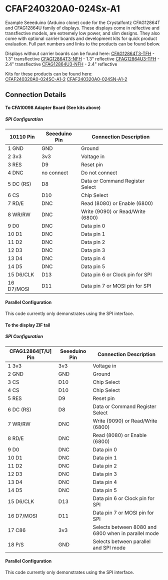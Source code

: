 # CFAF240320A0-024Sx-A1

Example Seeeduino (Arduino clone) code for the Crystalfontz CFAG12864T and CFAG12864U family of displays. These displays come in relfective and transflective models, are extremely low power, and slim designs. They also come with optional carrier boards and development kits for quick product evaluation. Full part numbers and links to the products can be found below.

Displays without carrier boards can be found here:
[CFAG12864T3-TFH](https://www.crystalfontz.com/product/cfag12864t3tfh) - 1.3" transflective
[CFAG12864T3-NFH](https://www.crystalfontz.com/product/cfag12864t3nfh) - 1.3" reflective
[CFAG12864U3-TFH](https://www.crystalfontz.com/product/cfag12864u3tfh) - 2.4" transflective
[CFAG12864U3-NFH](https://www.crystalfontz.com/product/cfag12864u3nfh) - 2.4" reflective
  
Kits for these products can be found here:  
[CFAF240320A0-024SC-A1-2](https://www.crystalfontz.com/product/cfaf240320a0024sca12)
[CFAF240320A0-024SN-A1-2](https://www.crystalfontz.com/product/cfaf240320a0024sna12)

## Connection Details
#### To CFA10098 Adapter Board (See kits above)
##### SPI Configuration
| 10110 Pin         | Seeeduino Pin | Connection Description            
|-------------------|---------------|-----------------------------------
| 1  GND            | GND           | Ground
| 2  3v3            | 3v3           | Voltage in
| 3  RES            | D9            | Reset pin
| 4  DNC            | no connect    | Do not connect
| 5  DC (RS)        | D8            | Data or Command Register Select
| 6  CS             | D10           | Chip Select
| 7  RD/E           | DNC           | Read (8080) or Enable (6800)
| 8  WR/RW          | DNC           | Write (9090) or Read/Write (6800)
| 9  D0             | DNC           | Data pin 0
| 10 D1             | DNC           | Data pin 1
| 11 D2             | DNC           | Data pin 2
| 12 D3             | DNC           | Data pin 3
| 13 D4             | DNC           | Data pin 4
| 14 D5             | DNC           | Data pin 5
| 15 D6/CLK         | D13           | Data pin 6 or Clock pin for SPI
| 16 D7/MOSI        | D11           | Data pin 7 or MOSI pin for SPI

#### Parallel Configuration
This code currently only demonstrates using the SPI interface.


#### To the display ZIF tail
##### SPI Configuration
| CFAG12864[T/U] Pin  | Seeeduino Pin | Connection Description            
|---------------------|---------------|-----------------------------------
| 1  3v3              | 3v3           | Voltage in
| 2  GND              | GND           | Ground
| 3  CS               | D10           | Chip Select
| 4  CS               | D10           | Chip Select
| 5  RES              | D9            | Reset pin
| 6  DC (RS)          | D8            | Data or Command Register Select
| 7  WR/RW            | DNC           | Write (9090) or Read/Write (6800)
| 8  RD/E             | DNC           | Read (8080) or Enable (6800)
| 9  D0               | DNC           | Data pin 0
| 10 D1               | DNC           | Data pin 1
| 11 D2               | DNC           | Data pin 2
| 12 D3               | DNC           | Data pin 3
| 13 D4               | DNC           | Data pin 4
| 14 D5               | DNC           | Data pin 5
| 15 D6/CLK           | D13           | Data pin 6 or Clock pin for SPI
| 16 D7/MOSI          | D11           | Data pin 7 or MOSI pin for SPI
| 17 C86              | 3v3           | Selects between 8080 and 6800 when in parallel mode
| 18 P/S              | GND           | Selects between parallel and SPI mode

#### Parallel Configuration
This code currently only demonstrates using the SPI interface.
